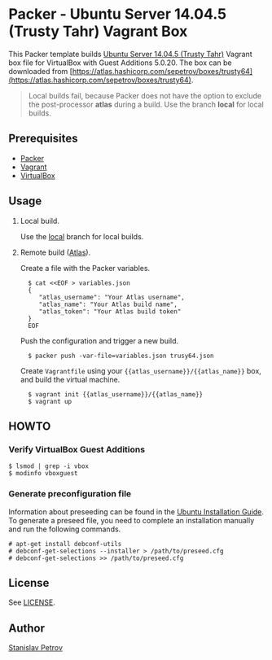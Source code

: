 # Packer - Ubuntu Server 14.04.5 (Trusty Tahr) Vagrant Box


This Packer template builds [Ubuntu Server 14.04.5 (Trusty Tahr)](https://wiki.ubuntu.com/TrustyTahr/ReleaseNotes)
Vagrant box file for VirtualBox with Guest Additions 5.0.20. The box can be downloaded from
[https://atlas.hashicorp.com/sepetrov/boxes/trusty64](https://atlas.hashicorp.com/sepetrov/boxes/trusty64).

> Local builds fail, because Packer does not have the option to exclude the
> post-processor **atlas** during a build. Use the branch **local** for local builds.


## Prerequisites

 * [Packer](http://www.packer.io/)
 * [Vagrant](http://vagrantup.com/)
 * [VirtualBox](https://www.virtualbox.org/)

## Usage

1. Local build.

   Use the [local](https://github.com/sepetrov/trusty64/tree/local) branch for
   local builds.

2. Remote build ([Atlas](https://atlas.hashicorp.com/)).

   Create a file with the Packer variables.

         $ cat <<EOF > variables.json
         {
            "atlas_username": "Your Atlas username",
            "atlas_name": "Your Atlas build name",
            "atlas_token": "Your Atlas build token"
         }
         EOF

   Push the configuration and trigger a new build.

         $ packer push -var-file=variables.json trusy64.json

   Create `Vagrantfile` using your `{{atlas_username}}/{{atlas_name}}` box, and
   build the virtual machine.

         $ vagrant init {{atlas_username}}/{{atlas_name}}
         $ vagrant up


## HOWTO

### Verify VirtualBox Guest Additions

    $ lsmod | grep -i vbox
    $ modinfo vboxguest

### Generate preconfiguration file

Information about preseeding can be found in the [Ubuntu Installation Guide](https://help.ubuntu.com/lts/installation-guide/armhf/apb.html).
To generate a preseed file, you need to complete an installation manually and run
the following commands.

    # apt-get install debconf-utils
    # debconf-get-selections --installer > /path/to/preseed.cfg
    # debconf-get-selections >> /path/to/preseed.cfg

## License

See [LICENSE](LICENSE).

## Author

[Stanislav Petrov](https://github.com/sepetrov)
